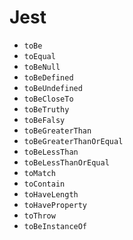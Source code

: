 # Jest

-   `toBe`
-   `toEqual`
-   `toBeNull`
-   `toBeDefined`
-   `toBeUndefined`
-   `toBeCloseTo`
-   `toBeTruthy`
-   `toBeFalsy`
-   `toBeGreaterThan`
-   `toBeGreaterThanOrEqual`
-   `toBeLessThan`
-   `toBeLessThanOrEqual`
-   `toMatch`
-   `toContain`
-   `toHaveLength`
-   `toHaveProperty`
-   `toThrow`
-   `toBeInstanceOf`
